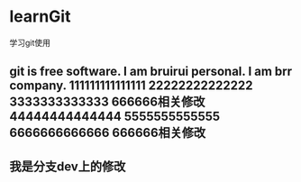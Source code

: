 # learnGit
学习git使用

git is free software.
I am bruirui personal.
I am brr company.
111111111111111
22222222222222
3333333333333
666666相关修改
44444444444444
5555555555555
6666666666666
666666相关修改
---------------------
我是分支dev上的修改
---------------------